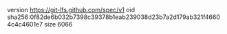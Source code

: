 version https://git-lfs.github.com/spec/v1
oid sha256:0f82de6b032b7398c39378b1eab239038d23b7a2d179ab321f46604c4c4601e7
size 6066
